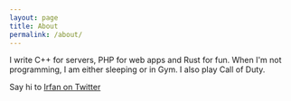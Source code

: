 ```yaml
---
layout: page
title: About
permalink: /about/
---
```

  
I write C++ for servers, PHP for web apps and Rust for fun. When I'm not programming, I am either sleeping or in Gym. I also play Call of Duty.

Say hi to [Irfan on Twitter](https://twitter.com/irfnhm)
